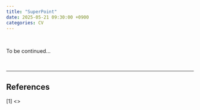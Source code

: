 ```yaml
---
title: "SuperPoint"
date: 2025-05-21 09:30:00 +0900
categories: CV
---
```


&nbsp;

To be continued...

<br>

---

## References

[1] <>

&nbsp;